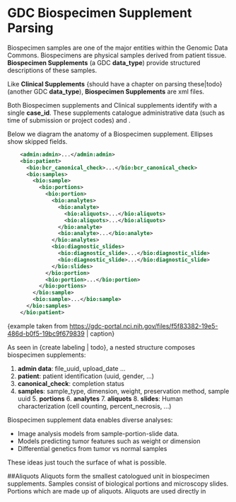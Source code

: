 # GDC Biospecimen Supplement Parsing
Biospecimen samples are one of the major entities within the Genomic Data Commons.  Biospecimens are physical samples derived from patient tissue.  **Biospecimen Supplements** (a GDC **data_type**) provide structured descriptions of these samples.  

Like **Clinical Supplements** {should have a chapter on parsing these|todo} (another GDC **data_type**), **Biospecimen Supplements** are xml files.   

Both Biospecimen supplements and Clinical supplements identify with a single **case_id**.  These supplements catalogue administrative data (such as time of submission or project codes) and . 

Below we diagram the anatomy of a Biospecimen supplement. Ellipses show skipped fields.   

```xml
    <admin:admin>...</admin:admin>
    <bio:patient>
      <bio:bcr_canonical_check>...</bio:bcr_canonical_check>
      <bio:samples>
        <bio:sample>
          <bio:portions>
            <bio:portion>
              <bio:analytes>
                <bio:analyte>
                  <bio:aliquots>...</bio:aliquots>
                  <bio:aliquots>...</bio:aliquots>
                </bio:analyte>
                <bio:analyte>...</bio:analyte>
              </bio:analytes>
              <bio:diagnostic_slides>
                <bio:diagnostic_slide>...</bio:diagnostic_slide>
                <bio:diagnostic_slide>...</bio:diagnostic_slide>
              </bio:slides>
            </bio:portion>
            <bio:portion>...</bio:portion>
          </bio:portions>
        </bio:sample>
        <bio:sample>...</bio:sample>
      </bio:samples>
    </bio:patient>
```
{example taken from https://gdc-portal.nci.nih.gov/files/f5f83382-19e5-486d-b0f5-19bc9f679839 | caption}

As seen in {create labeling | todo}, a nested structure composes biospecimen supplements:
1. **admin data**: file_uuid, upload_date ...
2. **patient**: patient identification (uuid, gender, ...)
  3. **canonical_check**: completion status
  4. **samples**: sample_type, dimension, weight, preservation method, sample uuid
    5. **portions**
      6. **analytes**
        7. **aliquots**
      8. **slides**: Human characterization (cell counting, percent_necrosis, ...)

Biospecimen supplement data enables diverse analyses:
 * Image analysis models from sample-portion-slide data.
 * Models predicting tumor features such as weight or dimension
 * Differential genetics from tumor vs normal samples

These ideas just touch the surface of what is possible.  

##Aliquots
Aliquots form the smallest catologued unit in biospecimen supplements.   Samples consist of biological portions and microscopy slides.  Portions  which are made up of aliquots.  Aliquots are used directly in 
